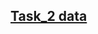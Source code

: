 ## [Task_2 data](https://drive.google.com/drive/folders/1ZJtbwZkepi_7gwvBxmgi4alMHSV4BOiA?usp=sharing)

